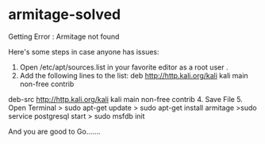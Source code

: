 # armitage-solved


Getting Error : Armitage not found


Here's some steps in case anyone has issues:

1. Open /etc/apt/sources.list in your favorite editor as a root user .
2. Add the following lines to the list:
deb http://http.kali.org/kali kali main non-free contrib

deb-src http://http.kali.org/kali kali main non-free contrib
4. Save File
5. Open Terminal > sudo apt-get update > sudo apt-get install armitage >sudo  service postgresql start > sudo msfdb init


And you are good to Go.......

